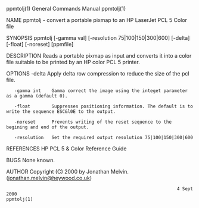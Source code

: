 ppmtolj(1)                                                    General Commands Manual                                                   ppmtolj(1)

NAME
       ppmtolj - convert a portable pixmap to an HP LaserJet PCL 5 Color file

SYNOPSIS
       ppmtolj [-gamma val] [-resolution 75|100|150|300|600] [-delta] [-float] [-noreset] [ppmfile]

DESCRIPTION
       Reads a portable pixmap as input and converts it into a color file suitable to be printed by an HP color PCL 5 printer.

OPTIONS
       -delta        Apply delta row compression to reduce the size of the pcl file.

       -gamma int    Gamma correct the image using the integet parameter as a gamma (default 0).

       -float        Suppresses positioning information. The default is to write the sequence ESC&l0E to the output.

       -noreset      Prevents writing of the reset sequence to the begining and end of the output.

       -resolution   Set the required output resolution 75|100|150|300|600

REFERENCES
       HP PCL 5 & Color Reference Guide

BUGS
       None known.

AUTHOR
       Copyright (C) 2000 by Jonathan Melvin.(jonathan.melvin@heywood.co.uk)

                                                                    4 Sept 2000                                                         ppmtolj(1)
